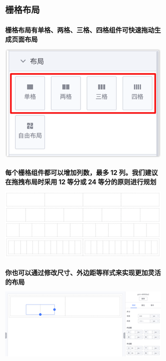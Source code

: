 # 栅格布局

## 栅格布局有单格、两格、三格、四格组件可快速拖动生成页面布局

<img src="../assets/grid1.png" />

## 每个栅格组件都可以增加列数，最多 12 列。我们建议在拖拽布局时采用 12 等分或 24 等分的原则进行规划

<img src="../assets/grid2.png" />

## 你也可以通过修改尺寸、外边距等样式来实现更加灵活的布局

<img src="../assets/grid3.png" />
